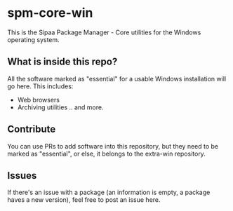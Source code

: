 # spm-core-win
This is the Sipaa Package Manager - Core utilities for the Windows operating system.

## What is inside this repo?
All the software marked as "essential" for a usable Windows installation will go here.
This includes:
* Web browsers
* Archiving utilities
.. and more.

## Contribute
You can use PRs to add software into this repository, but they need to be marked as "essential", or else, it belongs to the extra-win repository.

## Issues
If there's an issue with a package (an information is empty, a package haves a new version), feel free to post an issue here.
